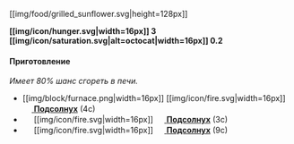 [[img/food/grilled_sunflower.svg|height=128px]]

**[[img/icon/hunger.svg|width=16px]] 3 [[img/icon/saturation.svg|alt=octocat|width=16px]] 0.2**

#### Приготовление
_Имеет 80% шанс сгореть в печи._
- [[img/block/furnace.png|width=16px]] [[img/icon/fire.svg|width=16px]] [<img src="https://gamepedia.cursecdn.com/minecraft_ru_gamepedia/4/41/Подсолнечник.png" width="16"> **Подсолнух**](https://minecraft-ru.gamepedia.com/Цветы) (4с)
- <img src="https://gamepedia.cursecdn.com/minecraft_gamepedia/b/ba/Smoker.png" width="16"> [[img/icon/fire.svg|width=16px]] [<img src="https://gamepedia.cursecdn.com/minecraft_ru_gamepedia/4/41/Подсолнечник.png" width="16"> **Подсолнух**](https://minecraft-ru.gamepedia.com/Цветы) (3с)
- <img src="https://gamepedia.cursecdn.com/minecraft_gamepedia/4/4f/Campfire_JE2_BE2.png" width="16"> [[img/icon/fire.svg|width=16px]] [<img src="https://gamepedia.cursecdn.com/minecraft_ru_gamepedia/4/41/Подсолнечник.png" width="16"> **Подсолнух**](https://minecraft-ru.gamepedia.com/Цветы) (9с)